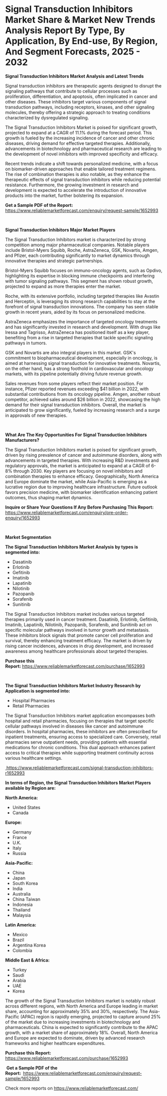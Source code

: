 <p><h1>Signal Transduction Inhibitors Market Share & Market New Trends Analysis Report By Type, By Application, By End-use, By Region, And Segment Forecasts, 2025 - 2032</h1></p><p><strong>Signal Transduction Inhibitors Market Analysis and Latest Trends</strong></p>
<p><p>Signal transduction inhibitors are therapeutic agents designed to disrupt the signaling pathways that contribute to cellular processes such as proliferation, differentiation, and apoptosis, often implicated in cancer and other diseases. These inhibitors target various components of signal transduction pathways, including receptors, kinases, and other signaling molecules, thereby offering a strategic approach to treating conditions characterized by dysregulated signaling.</p><p>The Signal Transduction Inhibitors Market is poised for significant growth, projected to expand at a CAGR of 11.1% during the forecast period. This growth is fueled by the increasing incidence of cancer and other chronic diseases, driving demand for effective targeted therapies. Additionally, advancements in biotechnology and pharmaceutical research are leading to the development of novel inhibitors with improved specificity and efficacy.</p><p>Recent trends indicate a shift towards personalized medicine, with a focus on biomarker-driven approaches that enable tailored treatment regimens. The rise of combination therapies is also notable, as they enhance the therapeutic effects of signal transduction inhibitors while reducing potential resistance. Furthermore, the growing investment in research and development is expected to accelerate the introduction of innovative products into the market, further bolstering its expansion.</p></p>
<p><strong>Get a Sample PDF of the Report:&nbsp;</strong> <a href="https://www.reliablemarketforecast.com/enquiry/request-sample/1652993?utm_campaign=2320&utm_medium=2&utm_source=Github&utm_content=ia&utm_term=05032025&utm_id=signal-transduction-inhibitors">https://www.reliablemarketforecast.com/enquiry/request-sample/1652993</a></p>
<p>&nbsp;</p>
<p><strong>Signal Transduction Inhibitors Major Market Players</strong></p>
<p><p>The Signal Transduction Inhibitors market is characterized by strong competition among major pharmaceutical companies. Notable players include Bristol-Myers Squibb, Roche, AstraZeneca, GSK, Novartis, Amgen, and Pfizer, each contributing significantly to market dynamics through innovative therapies and strategic partnerships.</p><p>Bristol-Myers Squibb focuses on immuno-oncology agents, such as Opdivo, highlighting its expertise in blocking immune checkpoints and interfering with tumor signaling pathways. This segment has shown robust growth, projected to expand as more therapies enter the market.</p><p>Roche, with its extensive portfolio, including targeted therapies like Avastin and Herceptin, is leveraging its strong research capabilities to stay at the forefront of signal transduction innovations. The company has seen stable growth in recent years, aided by its focus on personalized medicine.</p><p>AstraZeneca emphasizes the importance of targeted oncology treatments and has significantly invested in research and development. With drugs like Iressa and Tagrisso, AstraZeneca has positioned itself as a key player, benefiting from a rise in targeted therapies that tackle specific signaling pathways in tumors.</p><p>GSK and Novartis are also integral players in this market. GSK's commitment to biopharmaceutical development, especially in oncology, is aimed at harnessing signal transduction for innovative treatments. Novartis, on the other hand, has a strong foothold in cardiovascular and oncology markets, with its pipeline potentially driving future revenue growth.</p><p>Sales revenues from some players reflect their market position. For instance, Pfizer reported revenues exceeding $41 billion in 2022, with substantial contributions from its oncology pipeline. Amgen, another robust competitor, achieved sales around $26 billion in 2022, showcasing the high demand for their signal transduction inhibitors. Overall, the market is anticipated to grow significantly, fueled by increasing research and a surge in approvals of new therapies.</p></p>
<p>&nbsp;</p>
<p><strong>What Are The Key Opportunities For Signal Transduction Inhibitors Manufacturers?</strong></p>
<p><p>The Signal Transduction Inhibitors market is poised for significant growth, driven by rising prevalence of cancer and autoimmune disorders, along with advancements in targeted therapies. With increasing R&D investments and regulatory approvals, the market is anticipated to expand at a CAGR of 6-8% through 2030. Key players are focusing on novel inhibitors and combination therapies to enhance efficacy. Geographically, North America and Europe dominate the market, while Asia-Pacific is emerging as a lucrative region due to improving healthcare infrastructure. Future outlook favors precision medicine, with biomarker identification enhancing patient outcomes, thus shaping market dynamics.</p></p>
<p><strong>Inquire or Share Your Questions If Any Before Purchasing This Report:</strong> <a href="https://www.reliablemarketforecast.com/enquiry/pre-order-enquiry/1652993?utm_campaign=2320&utm_medium=2&utm_source=Github&utm_content=ia&utm_term=05032025&utm_id=signal-transduction-inhibitors">https://www.reliablemarketforecast.com/enquiry/pre-order-enquiry/1652993</a></p>
<p>&nbsp;</p>
<p><strong>Market Segmentation</strong></p>
<p><strong>The Signal Transduction Inhibitors Market Analysis by types is segmented into:</strong></p>
<p><ul><li>Dasatinib</li><li>Erlotinib</li><li>Gefitinib</li><li>Imatinib</li><li>Lapatinib</li><li>Nilotinib</li><li>Pazopanib</li><li>Sorafenib</li><li>Sunitinib</li></ul></p>
<p><p>The Signal Transduction Inhibitors market includes various targeted therapies primarily used in cancer treatment. Dasatinib, Erlotinib, Gefitinib, Imatinib, Lapatinib, Nilotinib, Pazopanib, Sorafenib, and Sunitinib act on specific molecular pathways involved in tumor growth and metastasis. These inhibitors block signals that promote cancer cell proliferation and survival, thereby enhancing treatment efficacy. The market is driven by rising cancer incidences, advances in drug development, and increased awareness among healthcare professionals about targeted therapies.</p></p>
<p><strong>Purchase this Report:&nbsp;</strong><a href="https://www.reliablemarketforecast.com/purchase/1652993?utm_campaign=2320&utm_medium=2&utm_source=Github&utm_content=ia&utm_term=05032025&utm_id=signal-transduction-inhibitors">https://www.reliablemarketforecast.com/purchase/1652993</a></p>
<p>&nbsp;</p>
<p><strong>The Signal Transduction Inhibitors Market Industry Research by Application is segmented into:</strong></p>
<p><ul><li>Hospital Pharmacies</li><li>Retail Pharmacies</li></ul></p>
<p><p>The Signal Transduction Inhibitors market application encompasses both hospital and retail pharmacies, focusing on therapies that target specific cellular pathways involved in diseases like cancer and autoimmune disorders. In hospital pharmacies, these inhibitors are often prescribed for inpatient treatments, ensuring access to specialized care. Conversely, retail pharmacies serve outpatient needs, providing patients with essential medications for chronic conditions. This dual approach enhances patient access to critical therapies while supporting treatment continuity across various healthcare settings.</p></p>
<p><a href="https://www.reliablemarketforecast.com/signal-transduction-inhibitors-r1652993?utm_campaign=2320&utm_medium=2&utm_source=Github&utm_content=ia&utm_term=05032025&utm_id=signal-transduction-inhibitors">&nbsp;https://www.reliablemarketforecast.com/signal-transduction-inhibitors-r1652993</a></p>
<p><strong>In terms of Region, the Signal Transduction Inhibitors Market Players available by Region are:</strong></p>
<p>
    <p> <strong> North America: </strong>
        <ul>
            <li>United States</li>
            <li>Canada</li>
        </ul>
        </p> 
    <p> <strong> Europe: </strong>
        <ul>
            <li>Germany</li>
            <li>France</li>
            <li>U.K.</li>
            <li>Italy</li>
            <li>Russia</li>
        </ul>
        </p> 
    <p> <strong> Asia-Pacific: </strong>
        <ul>
            <li>China</li>
            <li>Japan</li>
            <li>South Korea</li>
            <li>India</li>
            <li>Australia</li>
            <li>China Taiwan</li>
            <li>Indonesia</li>
            <li>Thailand</li>
            <li>Malaysia</li>
        </ul>
        </p> 
    <p> <strong> Latin America: </strong>
        <ul>
            <li>Mexico</li>
            <li>Brazil</li>
            <li>Argentina Korea</li>
            <li>Colombia</li>
        </ul>
        </p> 
    <p> <strong> Middle East & Africa: </strong>
        <ul>
            <li>Turkey</li>
            <li>Saudi</li>
            <li>Arabia</li>
            <li>UAE</li>
            <li>Korea</li>
        </ul>
    </p>
    </p>
<p><p>The growth of the Signal Transduction Inhibitors market is notably robust across different regions, with North America and Europe leading in market share, accounting for approximately 35% and 30%, respectively. The Asia-Pacific (APAC) region is rapidly emerging, projected to capture around 25% of the market due to increasing investments in biotechnology and pharmaceuticals. China is expected to significantly contribute to the APAC growth, with a market share of approximately 18%. Overall, North America and Europe are expected to dominate, driven by advanced research frameworks and higher healthcare expenditures.</p></p>
<p><strong>Purchase this Report: </strong><a href="https://www.reliablemarketforecast.com/purchase/1652993?utm_campaign=2320&utm_medium=2&utm_source=Github&utm_content=ia&utm_term=05032025&utm_id=signal-transduction-inhibitors">https://www.reliablemarketforecast.com/purchase/1652993</a></p>
<p>&nbsp;<strong>Get a Sample PDF of the Report:&nbsp;&nbsp;</strong><a href="https://www.reliablemarketforecast.com/enquiry/request-sample/1652993?utm_campaign=2320&utm_medium=2&utm_source=Github&utm_content=ia&utm_term=05032025&utm_id=signal-transduction-inhibitors">https://www.reliablemarketforecast.com/enquiry/request-sample/1652993</a></p>
<p><strong></strong></p>
<p>Check more reports on <a href="https://www.reliablemarketforecast.com/?utm_campaign=2320&utm_medium=2&utm_source=Github&utm_content=ia&utm_term=05032025&utm_id=signal-transduction-inhibitors">https://www.reliablemarketforecast.com/</a></p>